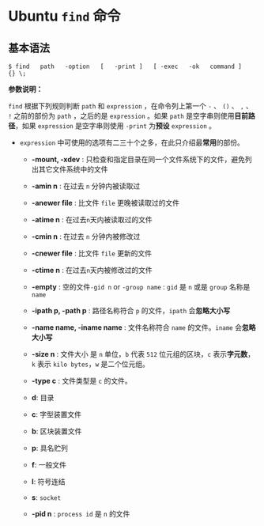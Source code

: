 # Ubuntu `find` 命令

## 基本语法

``` shell
$ find   path   -option   [   -print ]   [ -exec   -ok   command ]   {} \;
```

**参数说明：**

`find` 根据下列规则判断 `path` 和 `expression` ，在命令列上第一个 `-` 、 `()` 、 `,` 、 `!` 之前的部份为 `path` ，之后的是 `expression` 。如果 `path` 是空字串则使用**目前路径**，如果 `expression` 是空字串则使用 `-print` 为**预设** `expression` 。

* `expression` 中可使用的选项有二三十个之多，在此只介绍最**常用**的部份。
  +  **-mount, -xdev** : 只检查和指定目录在同一个文件系统下的文件，避免列出其它文件系统中的文件

  +  **-amin n** : 在过去 `n` 分钟内被读取过

  +  **-anewer file** : 比文件 `file` 更晚被读取过的文件

  +  **-atime n** : 在过去`n`天内被读取过的文件

  +  **-cmin n** : 在过去 `n` 分钟内被修改过

  +  **-cnewer file** : 比文件 `file` 更新的文件

  +  **-ctime n** : 在过去`n`天内被修改过的文件

  +  **-empty** : 空的文件`-gid n` or `-group name` : `gid` 是 `n` 或是 `group` 名称是 `name`

  +  **-ipath p, -path p** : 路径名称符合 `p` 的文件，`ipath` 会**忽略大小写**

  +  **-name name, -iname name** : 文件名称符合 `name` 的文件。`iname` 会**忽略大小写**

  +  **-size n** : 文件大小 是 `n` 单位，`b` 代表 `512` 位元组的区块，`c` 表示**字元数**，`k` 表示 `kilo bytes`，`w` 是二个位元组。

  +  **-type c** : 文件类型是 `c` 的文件。

  +  **d**: 目录

  +  **c**: 字型装置文件

  +  **b**: 区块装置文件

  + **p**: 具名贮列

  +  **f**: 一般文件

  + **l**: 符号连结

  + **s**: `socket`

  + **-pid n** : `process id` 是 `n` 的文件

